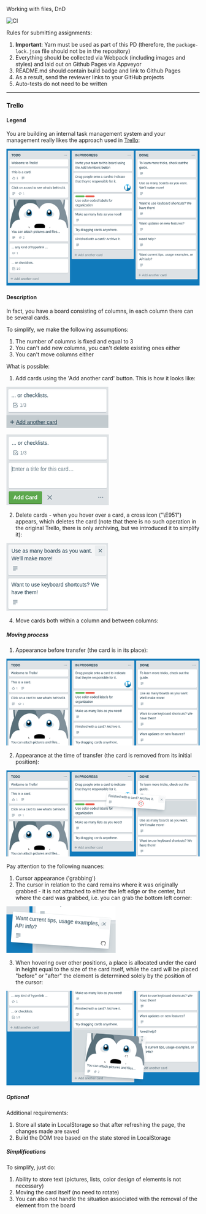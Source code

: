 Working with files, DnD

![CI](https://github.com/ElenaKars/Trello/actions/workflows/web.yml/badge.svg)

Rules for submitting assignments:

1. **Important**: Yarn must be used as part of this PD (therefore, the `package-lock.json` file should not be in the repository)
2. Everything should be collected via Webpack (including images and styles) and laid out on Github Pages via Appveyor
3. README.md should contain build badge and link to Github Pages
4. As a result, send the reviewer links to your GitHub projects
5. Auto-tests do not need to be written

---

### Trello

#### Legend

You are building an internal task management system and your management really likes the approach used in [Trello](https://trello.com):

![](./pic/trello.png)


#### Description

In fact, you have a board consisting of columns, in each column there can be several cards.

To simplify, we make the following assumptions:
1. The number of columns is fixed and equal to 3
1. You can't add new columns, you can't delete existing ones either
3. You can't move columns either

What is possible:
1. Add cards using the 'Add another card' button. This is how it looks like:

![](./pic/trello-2.png)

![](./pic/trello-3.png)


2. Delete cards - when you hover over a card, a cross icon ("\E951") appears, which deletes the card (note that there is no such operation in the original Trello, there is only archiving, but we introduced it to simplify it):

![](./pic/trello-4.png)

 
4. Move cards both within a column and between columns:

##### Moving process

1. Appearance before transfer (the card is in its place):

![](./pic/trello-5.png)

2. Appearance at the time of transfer (the card is removed from its initial position):

![](./pic/trello-6.png)

Pay attention to the following nuances:
1. Cursor appearance ('grabbing')
2. The cursor in relation to the card remains where it was originally grabbed - it is not attached to either the left edge or the center, but where the card was grabbed, i.e. you can grab the bottom left corner:

![](./pic/trello-7.png)

3. When hovering over other positions, a place is allocated under the card in height equal to the size of the card itself, while the card will be placed "before" or "after" the element is determined solely by the position of the cursor:

![](./pic/trello-8.png)

##### Optional

Additional requirements:
1. Store all state in LocalStorage so that after refreshing the page, the changes made are saved
1. Build the DOM tree based on the state stored in LocalStorage

##### Simplifications

To simplify, just do:
1. Ability to store text (pictures, lists, color design of elements is not necessary)
2. Moving the card itself (no need to rotate)
3. You can also not handle the situation associated with the removal of the element from the board